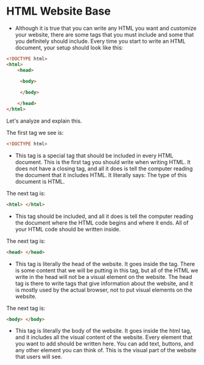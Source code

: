  
# HTML Website Base

- Although it is true that you can write any HTML you want and customize your website, there are some tags that you must include and some that you definitely should include. Every time you start to write an HTML document, your setup should look like this:

```html
<!DOCTYPE html>
<html>
    <head>

     <body>
    
     </body>

    </head>
</html>
```

Let's analyze and explain this.

The first tag we see is:

```html
<!DOCTYPE html>
```

- This tag is a special tag that should be included in every HTML document. This is the first tag you should write when writing HTML. It does not have a closing tag, and all it does is tell the computer reading the document that it includes HTML. It literally says: The type of this document is HTML.


The next tag is:

```html
<html> </html>
```

- This tag should be included, and all it does is tell the computer reading the document where the HTML code begins and where it ends. All of your HTML code should be written inside.


The next tag is:

```html
<head> </head>
```
- This tag is literally the head of the website. It goes inside the <html> tag. There is some content that we will be putting in this tag, but all of the HTML we write in the head will not be a visual element on the website. The head tag is there to write tags that give information about the website, and it is mostly used by the actual browser, not to put visual elements on the website.


The next tag is:

```html
<body> </body>
```

- This tag is literally the body of the website. It goes inside the html tag, and it includes all the visual content of the website. Every element that you want to add should be written here. You can add text, buttons, and any other element you can think of. This is the visual part of the website that users will see.



